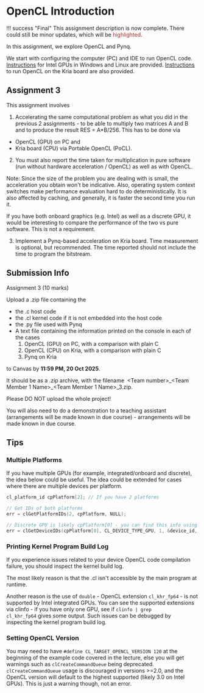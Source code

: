 # OpenCL Introduction

!!! success "Final"
    This assignment description is now complete. There could still be minor updates, which will be <span style="color: brown;">highlighted</span>. 
    

In this assignment, we explore OpenCL and Pynq. 

We start with configuring the computer (PC) and IDE to run OpenCL code. [Instructions](2_OpenCL_Instructions.md) for Intel GPUs in Windows and Linux are provided. [Instructions](3_Pynq_OpenCL_Kria.md) to run OpenCL on the Kria board are also provided.

## Assignment 3

This assignment involves

1) Accelerating the same computational problem as what you did in the previous 2 assignments - to be able to multiply two matrices A and B and to produce the result RES = A*B/256. This has to be done via

* OpenCL (GPU) on PC and 
* Kria board (CPU) via Portable OpenCL (PoCL). 

2) You must also report the time taken for multiplication in pure software (run without hardware acceleration / OpenCL) as well as with OpenCL.

Note: Since the size of the problem you are dealing with is small, the acceleration you obtain won't be indicative. Also, operating system context switches make performance evaluation hard to do deterministically. It is also affected by caching, and generally, it is faster the second time you run it.

If you have both onboard graphics (e.g. Intel) as well as a discrete GPU, it would be interesting to compare the performance of the two vs pure software. This is not a requirement.

3) Implement a Pynq-based acceleration on Kria board. Time measurement is optional, but recommended. The time reported should not include the time to program the bitstream.

## Submission Info

Assignment 3 (10 marks)

Upload a .zip file containing the

* the .c host code
* the .cl kernel code if it is not embedded into the host code
* the .py file used with Pynq
* A text file containing the information printed on the console in each of the cases
    1) OpenCL (GPU) on PC, with a comparison with plain C
    2) OpenCL (CPU) on Kria, with a comparison with plain C
    3) Pynq on Kria

to Canvas by **11:59 PM, 20 Oct 2025**.

It should be as a .zip archive, with the filename  <Team number\>\_<Team Member 1 Name\>\_<Team Member 1 Name\>\_3.zip.

Please DO NOT upload the whole project!

You will also need to do a demonstration to a teaching assistant (arrangements will be made known in due course) - arrangements will be made known in due course.

## Tips

### Multiple Platforms

If you have multiple GPUs (for example, integrated/onboard and discrete), the idea below could be useful. The idea could be extended for cases where there are multiple devices per platform.

``` c
cl_platform_id cpPlatform[2]; // If you have 2 platforms

// Get IDs of both platforms
err = clGetPlatformIDs(2, cpPlatform, NULL);

// Discrete GPU is likely cpPlatform[0] - you can find this info using clinfo. Change this to cpPlatform[1] to change to onboard graphics.
err = clGetDeviceIDs(cpPlatform[0], CL_DEVICE_TYPE_GPU, 1, &device_id, NULL);
```

### Printing Kernel Program Build Log

If you experience issues related to your device OpenCL code compilation failure, you should inspect the kernel build log.

The most likely reason is that the .cl isn't accessible by the main program at runtime.

Another reason is the use of `double` - OpenCL extension `cl_khr_fp64` - is not supported by Intel integrated GPUs. You can see the supported extensions via clinfo - if you have only one GPU, see if `clinfo | grep cl_khr_fp64` gives some output. Such issues can be debugged by inspecting the kernel program build log.

### Setting OpenCL Version

You may need to have `#define CL_TARGET_OPENCL_VERSION 120` at the beginning of the example code covered in the lecture, else you will get warnings such as `clCreateCommandQueue` being deprecated. `clCreateCommandQueue` usage is discouraged in versions >=2.0, and the OpenCL version will default to the highest supported (likely 3.0 on Intel GPUs). This is just a warning though, not an error.
